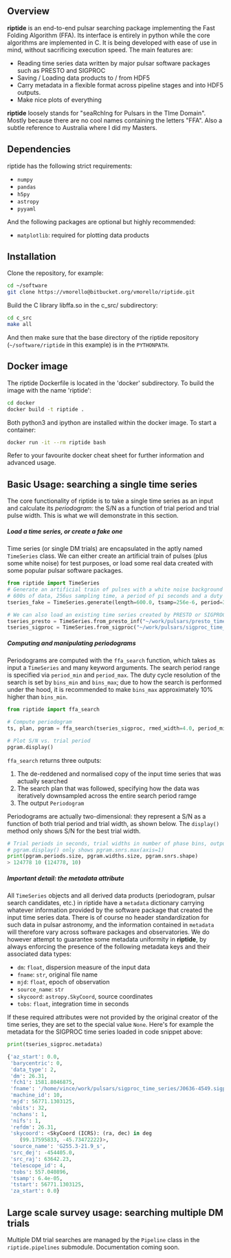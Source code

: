 ## Overview

__riptide__ is an end-to-end pulsar searching package implementing the Fast Folding Algorithm (FFA). Its interface is entirely in python while the core algorithms are implemented in C. It is being developed with ease of use in mind, without sacrificing execution speed. The main features are:

- Reading time series data written by major pulsar software packages such as PRESTO and SIGPROC
- Saving / Loading data products to / from HDF5
- Carry metadata in a flexible format across pipeline stages and into HDF5 outputs.
- Make nice plots of everything

__riptide__ loosely stands for "seaRchIng for Pulsars in the TIme Domain". Mostly because there are no cool names containing the letters "FFA". Also a subtle reference to Australia where I did my Masters.

## Dependencies

riptide has the following strict requirements:
* `numpy`
* `pandas`
* `h5py`
* `astropy`
* `pyyaml`

And the following packages are optional but highly recommended:
* `matplotlib`: required for plotting data products



## Installation

Clone the repository, for example:
```bash
cd ~/software
git clone https://vmorello@bitbucket.org/vmorello/riptide.git
```

Build the C library libffa.so in the c_src/ subdirectory:

```bash
cd c_src
make all
```

And then make sure that the base directory of the riptide repository (`~/software/riptide` in this example) is in the `PYTHONPATH`.


## Docker image

The riptide Dockerfile is located in the 'docker' subdirectory. To build the image with the name 'riptide':

```bash
cd docker
docker build -t riptide .
```

Both python3 and ipython are installed within the docker image. To start a container:

```bash
docker run -it --rm riptide bash
```

Refer to your favourite docker cheat sheet for further information and advanced usage.


## Basic Usage: searching a single time series

The core functionality of riptide is to take a single time series as an input and calculate its *periodogram*: the S/N as a function of trial period and trial pulse width. This is what we will demonstrate in this section.

##### Load a time series, or create a fake one

Time series (or single DM trials) are encapsulated in the aptly named `TimeSeries` class. We can either create an artificial train of pulses (plus some white noise) for test purposes, or load some real data created with some popular pulsar software packages.

```python
from riptide import TimeSeries
# Generate an artificial train of pulses with a white noise background
# 600s of data, 256us sampling time, a period of pi seconds and a duty cycle of 2%
tseries_fake = TimeSeries.generate(length=600.0, tsamp=256e-6, period=3.14159, ducy=0.02)

# We can also load an existing time series created by PRESTO or SIGPROC
tseries_presto = TimeSeries.from_presto_inf("~/work/pulsars/presto_time_series/J1855+0307/J1855+0307_DM400.00.inf")
tseries_sigproc = TimeSeries.from_sigproc("~/work/pulsars/sigproc_time_series/J0636-4549.sigproc.tim")
```


##### Computing and manipulating periodograms

Periodograms are computed with the `ffa_search` function, which takes as input a `TimeSeries` and many keyword arguments. The search period range is specified via `period_min` and `period_max`. The duty cycle resolution of the search is set by `bins_min` and `bins_max`; due to how the search is performed under the hood, it is recommended to make `bins_max` approximately 10% higher than `bins_min`.

```python
from riptide import ffa_search

# Compute periodogram
ts, plan, pgram = ffa_search(tseries_sigproc, rmed_width=4.0, period_min=1.0, period_max=10.0, bins_min=240, bins_max=260)

# Plot S/N vs. trial period
pgram.display()
```

`ffa_search` returns three outputs:
1. The de-reddened and normalised copy of the input time series that was actually searched
2. The search plan that was followed, specifying how the data was iteratively downsampled across the entire search period ramge
3. The output `Periodogram`

Periodograms are actually two-dimensional: they represent a S/N as a function of both trial period and trial width, as shown below. The `display()` method only shows S/N for the best trial width.

```python
# Trial periods in seconds, trial widths in number of phase bins, output S/N
# pgram.display() only shows pgram.snrs.max(axis=1)
print(pgram.periods.size, pgram.widths.size, pgram.snrs.shape)
> 124778 10 (124778, 10)
```

##### Important detail: the metadata attribute

All `TimeSeries` objects and all derived data products (periodogram, pulsar search candidates, etc.) in riptide have a `metadata` dictionary carrying whatever information provided by the software package that created the input time series data. There is of course no header standardization for such data in pulsar astronomy, and the information contained in `metadata` will therefore vary across software packages and observatories. We do however attempt to guarantee some metadata uniformity in __riptide__, by always enforcing the presence of the following metadata keys and their associated data types:

* `dm`: `float`, dispersion measure of the input data
* `fname`: `str`, original file name
* `mjd`: `float`, epoch of observation
* `source_name`: `str`
* `skycoord`: `astropy.SkyCoord`, source coordinates
* `tobs`: `float`, integration time in seconds

If these required attributes were not provided by the original creator of the time series, they are set to the special value `None`. Here's for example the metadata for the SIGPROC time series loaded in code snippet above:

```python
print(tseries_sigproc.metadata)

{'az_start': 0.0,
 'barycentric': 0,
 'data_type': 2,
 'dm': 26.31,
 'fch1': 1581.8046875,
 'fname': '/home/vince/work/pulsars/sigproc_time_series/J0636-4549.sigproc.tim',
 'machine_id': 10,
 'mjd': 56771.1303125,
 'nbits': 32,
 'nchans': 1,
 'nifs': 1,
 'refdm': 26.31,
 'skycoord': <SkyCoord (ICRS): (ra, dec) in deg
    (99.17595833, -45.73472222)>,
 'source_name': 'G255.3-21.9_s',
 'src_dej': -454405.0,
 'src_raj': 63642.23,
 'telescope_id': 4,
 'tobs': 557.040896,
 'tsamp': 6.4e-05,
 'tstart': 56771.1303125,
 'za_start': 0.0}
```

## Large scale survey usage: searching multiple DM trials

Multiple DM trial searches are managed by the `Pipeline` class in the `riptide.pipelines` submodule. Documentation coming soon.
